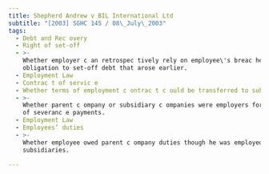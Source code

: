 ```yaml
---
title: Shepherd Andrew v BIL International Ltd
subtitle: "[2003] SGHC 145 / 08\_July\_2003"
tags:
  - Debt and Rec overy
  - Right of set-off
  - >-
    Whether employer c an retrospec tively rely on employee\'s breac hes of
    obligation to set-off debt that arose earlier.
  - Employment Law
  - Contrac t of servic e
  - Whether terms of employment c ontrac t c ould be transferred to subsidiaries
  - >-
    Whether parent c ompany or subsidiary c ompanies were employers for purposes
    of severanc e payments.
  - Employment Law
  - Employees’ duties
  - >-
    Whether employee owed parent c ompany duties though he was employed by its
    subsidiaries.

---
```


